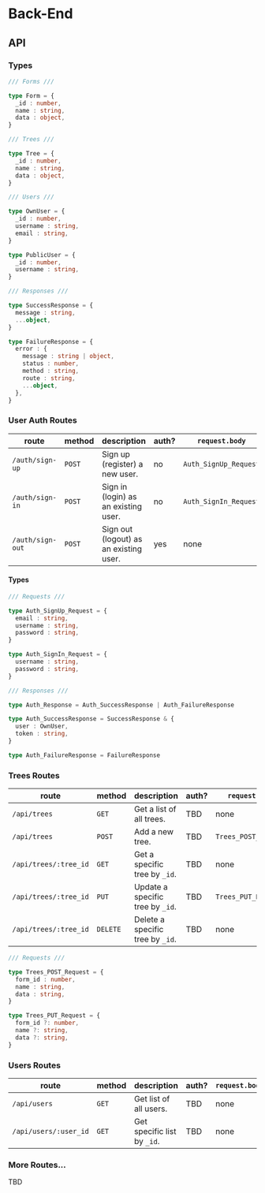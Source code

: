 # Back-End

## API

### Types

```ts
/// Forms ///

type Form = {
  _id : number,
  name : string,
  data : object,
}

/// Trees ///

type Tree = {
  _id : number,
  name : string,
  data : object,
}

/// Users ///

type OwnUser = {
  _id : number,
  username : string,
  email : string,
}

type PublicUser = {
  _id : number,
  username : string,
}

/// Responses ///

type SuccessResponse = {
  message : string,
  ...object,
}

type FailureResponse = {
  error : {
    message : string | object,
    status : number,
    method : string,
    route : string,
    ...object,
  },
}
```

### User Auth Routes

| route            | method | description                            | auth? | `request.body`        | `response.body` | status     |
|------------------|--------|----------------------------------------|-------|-----------------------|-----------------|------------|
| `/auth/sign-up`  | `POST` | Sign up (register) a new user.         | no    | `Auth_SignUp_Request` | `Auth_Response` | **online** |
| `/auth/sign-in`  | `POST` | Sign in (login) as an existing user.   | no    | `Auth_SignIn_Request` | `Auth_Response` | **online** |
| `/auth/sign-out` | `POST` | Sign out (logout) as an existing user. | yes   | none                  | TBD             | stretch    |

#### Types

```ts
/// Requests ///

type Auth_SignUp_Request = {
  email : string,
  username : string,
  password : string,
}

type Auth_SignIn_Request = {
  username : string,
  password : string,
}

/// Responses ///

type Auth_Response = Auth_SuccessResponse | Auth_FailureResponse

type Auth_SuccessResponse = SuccessResponse & {
  user : OwnUser,
  token : string,
}

type Auth_FailureResponse = FailureResponse
```

### Trees Routes

| route                 | method   | description                      | auth? | `request.body`       | `response.body`                  | status          |
|-----------------------|----------|----------------------------------|-------|----------------------|----------------------------------|-----------------|
| `/api/trees`          | `GET`    | Get a list of all trees.         | TBD   | none                 | `Array <Tree> | FailureResponse` | **in progress** |
| `/api/trees`          | `POST`   | Add a new tree.                  | TBD   | `Trees_POST_Request` | `Tree | FailureResponse`         | **in progress** |
| `/api/trees/:tree_id` | `GET`    | Get a specific tree by `_id`.    | TBD   | none                 | `Tree | FailureResponse`         | **in progress** |
| `/api/trees/:tree_id` | `PUT`    | Update a specific tree by `_id`. | TBD   | `Trees_PUT_Request`  | `Tree | FailureResponse`         | **in progress** |
| `/api/trees/:tree_id` | `DELETE` | Delete a specific tree by `_id`. | TBD   | none                 | `Tree | FailureResponse`         | **in progress** |

```ts
/// Requests ///

type Trees_POST_Request = {
  form_id : number,
  name : string,
  data : string,
}

type Trees_PUT_Request = {
  form_id ?: number,
  name ?: string,
  data ?: string,
}
```

### Users Routes

| route                 | method | description                 | auth? | `request.body` | `response.body`                        | status          |
|-----------------------|--------|-----------------------------|-------|----------------|----------------------------------------|-----------------|
| `/api/users`          | `GET`  | Get list of all users.      | TBD   | none           | `Array <PublicUser> | FailureResponse` | **in progress** |
| `/api/users/:user_id` | `GET`  | Get specific list by `_id`. | TBD   | none           | `PublicUser | FailureResponse`         | **in progress** |

### More Routes...

TBD
